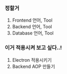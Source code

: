 ### 정할거

1. Frontend
   언어, Tool
2. Backend
   언어, Tool
3. Database
   언어, Tool

### 이거 적용시켜 보고 싶다..!

1. Electron 적용시키기
2. Backend AOP 만들기
